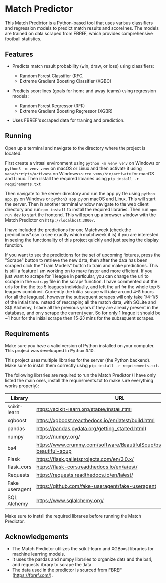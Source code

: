 # Match Predictor

This Match Predictor is a Python-based tool that uses various classifiers and regression models to predict match results and scorelines. The models are trained on data scraped from FBREF, which provides comprehensive football statistics.

## Features

- Predicts match result probability (win, draw, or loss) using classifiers:
  - Random Forest Classifier (RFC)
  - Extreme Gradient Boosting Classifier (XGBC)

- Predicts scorelines (goals for home and away teams) using regression models:
  - Random Forest Regressor (RFR)
  - Extreme Gradient Boosting Regressor (XGBR)

- Uses FBREF's scraped data for training and prediction.

## Running

Open up a terminal and navigate to the directory where the project is located.

First create a virtual environment using `python -m venv venv` on Windows or `python3 -m venv venv` on macOS or Linux and then activate it using `venv/scripts/activate` on Windows`source venv/bin/activate` for macOS and Linux. Then install the required libraries using `pip install -r requirements.txt`.

Then navigate to the server directory and run the app.py file using `python app.py` on Windows or `python3 app.py` on macOS and Linux. This will start the server. Then in another terminal window navigate to the web client directory and run `npm install` to install the required libraries. Then run `npm run dev` to start the frontend. This will open up a browser window with the Match Predictor on `http://localhost:3000/`.

I have included the predictions for one Matchweek (check the predicitions*.csv to see exactly which matchweek it is) if you are interested in seeing the functionality of this project quickly and just seeing the display function. 

If you want to see the predictions for the set of upcoming fixtures, press the "Scrape" button to retrieve the new data, then after the data has been scraped click the "Train Models" button to train and make predictions. This is still a feature I am working on to make faster and more efficient. If you just want to scrape for 1 league in particular, you can change the url to scrape in the `main.py` file in the scrape function. I have commented out the urls for the the top 5 leagues individually, and left the url for the whole top 5 leagues combined. Currently the initial scrape will take around 4-5 hours (for all the leagues), however the subsequent scrapes will only take 1/4-1/5 of the intial time. Instead of rescraping all the match data, with SQLite and SQLAlchemy, I store all the previous years if they are already present in the database, and only scrape the current year. So for only 1 league it should be ~1 hour for the initial scrape then 15-20 mins for the subsequent scrapes.

## Requirements

Make sure you have a valid version of Python installed on your computer. This project was developped in 
Python 3.10. 

This project uses multiple libraries for the server (the Python backend). Make sure
to install them correctly using  `pip install -r requirements.txt`. 

The following libraries are required to run the Match Predictor (I have only listed the main ones, install the requirements.txt to make sure everything works properly):

| Library | URL |
| ------- | ------------ |
| scikit-learn | https://scikit-learn.org/stable/install.html | 
| xgboost | https://xgboost.readthedocs.io/en/latest/build.html | 
| pandas | https://pandas.pydata.org/getting_started.html) | 
| numpy | https://numpy.org/ |
| bs4 | https://www.crummy.com/software/BeautifulSoup/bs4/doc/#installing-beautiful-soup | 
| Flask | https://flask.palletsprojects.com/en/3.0.x/ |
| flask_cors | https://flask-cors.readthedocs.io/en/latest/ |
| Requests | https://requests.readthedocs.io/en/latest/ |
| Fake useragent | https://github.com/fake-useragent/fake-useragent |
| SQL Alchemy | https://www.sqlalchemy.org/ |

Make sure to install the required libraries before running the Match Predictor.


## Acknowledgements

- The Match Predictor utilizes the scikit-learn and XGBoost libraries for machine learning models.
- It uses the pandas and numpy libraries to organize data and the bs4, and requests library to scrape the data.
- The data used in the predictor is sourced from FBREF (https://fbref.com/).
